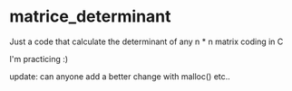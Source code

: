 # matrice_determinant

Just a code that calculate the determinant of any n * n matrix coding in C

I'm practicing :)


update: can anyone add a better change with malloc() etc..
